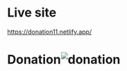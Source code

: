 # Live site
https://donation11.netlify.app/

# Donation![donation](https://user-images.githubusercontent.com/89120135/208312029-1eb1670b-0964-4c45-92f5-3ee0dc44aafc.png)
